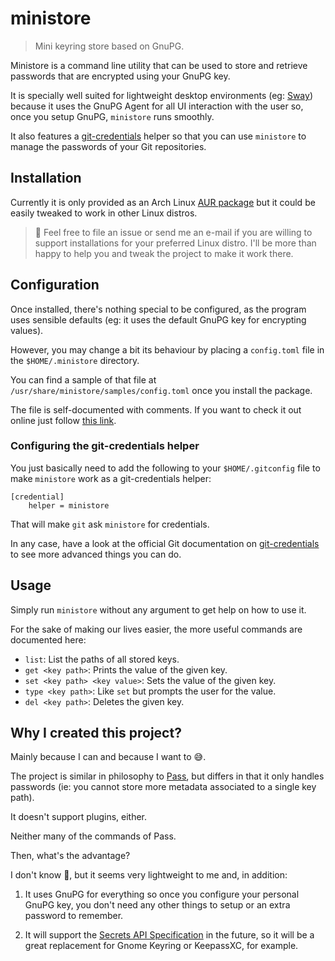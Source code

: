 # ministore

> Mini keyring store based on GnuPG.

Ministore is a command line utility that can be used to store and retrieve
passwords that are encrypted using your GnuPG key.

It is specially well suited for lightweight desktop environments (eg:
[Sway](https://swaywm.org/)) because it uses the GnuPG Agent for all UI
interaction with the user so, once you setup GnuPG, `ministore` runs smoothly.

It also features a [git-credentials](https://git-scm.com/docs/gitcredentials)
helper so that you can use `ministore` to manage the passwords of your Git
repositories.


## Installation

Currently it is only provided as an Arch Linux
[AUR package](https://aur.archlinux.org/packages/ministore) but it could be
easily tweaked to work in other Linux distros.

> 🤗 Feel free to file an issue or send me an e-mail if you are willing to
> support installations for your preferred Linux distro. I'll be more than happy
> to help you and tweak the project to make it work there.


## Configuration

Once installed, there's nothing special to be configured, as the program uses
sensible defaults (eg: it uses the default GnuPG key for encrypting values).

However, you may change a bit its behaviour by placing a `config.toml` file in
the `$HOME/.ministore` directory.

You can find a sample of that file at `/usr/share/ministore/samples/config.toml`
once you install the package.

The file is self-documented with comments. If you want to check it out online
just follow [this link](samples/config.toml).


### Configuring the git-credentials helper

You just basically need to add the following to your `$HOME/.gitconfig` file to
make `ministore` work as a git-credentials helper:

```
[credential]
	helper = ministore
```

That will make `git` ask `ministore` for credentials. 

In any case, have a look at the official Git documentation on
[git-credentials](https://git-scm.com/docs/gitcredentials) to see more advanced
things you can do.


## Usage

Simply run `ministore` without any argument to get help on how to use it.

For the sake of making our lives easier, the more useful commands are documented
here:

  - `list`: List the paths of all stored keys.
  - `get <key path>`: Prints the value of the given key.
  - `set <key path> <key value>`: Sets the value of the given key.
  - `type <key path>`: Like `set` but prompts the user for the value.
  - `del <key path>`: Deletes the given key.
 

## Why I created this project?

Mainly because I can and because I want to 😅.

The project is similar in philosophy to [Pass](https://www.passwordstore.org/),
but differs in that it only handles passwords (ie: you cannot store more
metadata associated to a single key path).

It doesn't support plugins, either.

Neither many of the commands of Pass.

Then, what's the advantage?

I don't know 🤷, but it seems very lightweight to me and, in addition:

  1. It uses GnuPG for everything so once you configure your personal GnuPG key,
     you don't need any other things to setup or an extra password to remember. 

  2. It will support the
     [Secrets API Specification](https://freedesktop.org/wiki/Specifications/secret-storage-spec/secrets-api-0.1.html)
     in the future, so it will be a great replacement for Gnome Keyring or 
     KeepassXC, for example.

